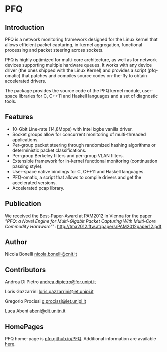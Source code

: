 PFQ 
===

Introduction
------------

PFQ is a network monitoring framework designed for the Linux kernel that allows efficient 
packet capturing, in-kernel aggregation, functional processing and packet steering 
across sockets. 

PFQ is highly optimized for multi-core architecture, as well as for network 
devices supporting multiple hardware queues. It works with any device
driver (the ones shipped with the Linux Kernel) and provides a script (pfq-omatic) 
that patches and compiles source codes on-the-fly to obtain accelerated drivers.

The package provides the source code of the PFQ kernel module, user-space 
libraries for C, C++11 and Haskell languages and a set of diagnostic tools.

Features
--------

* 10-Gbit Line-rate (14,8Mpps) with Intel ixgbe vanilla driver.
* Socket groups allow for concurrent monitoring of multi-threaded applications.
* Per-group packet steering through randomized hashing algorithms or deterministic packet classifications.
* Per-group Berkeley filters and per-group VLAN filters.
* Extensible framework for in-kernel functional monitoring (continuation passing style).
* User-space native bindings for C, C++11 and Haskell languages.
* PFQ-omatic, a script that allows to compile drivers and get the accelerated versions.
* Accelerated pcap library.

Publication
-----------

We received the Best-Paper-Award at PAM2012 in Vienna for the paper _"PFQ: a Novel Engine for Multi-Gigabit Packet Capturing With Multi-Core Commodity Hardware"_":
http://tma2012.ftw.at/papers/PAM2012paper12.pdf

Author
------

Nicola Bonelli <nicola.bonelli@cnit.it>  

Contributors
------------

Andrea Di Pietro <andrea.dipietro@for.unipi.it>  

Loris Gazzarrini <loris.gazzarrini@iet.unipi.it>  

Gregorio Procissi <g.procissi@iet.unipi.it>

Luca Abeni <abeni@dit.unitn.it>


HomePages
---------

PFQ home-page is [pfq.github.io/PFQ][1]. Additional information are available [here][2].


[1]: http://pfq.github.io/PFQ
[2]: http://netgroup.iet.unipi.it/software/pfq/
